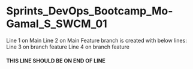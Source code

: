 # Sprints_DevOps_Bootcamp_Mo-Gamal_S_SWCM_01
Line 1 on Main
Line 2 on Main
Feature branch is created with below lines:
Line 3 on branch feature
Line 4 on branch feature
#### THIS LINE SHOULD BE ON END OF LINE ####